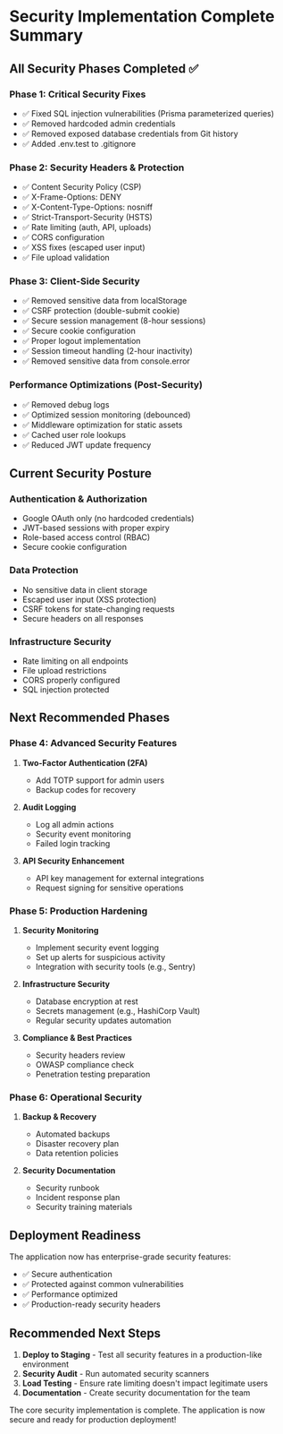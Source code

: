 # Security Implementation Complete Summary

## All Security Phases Completed ✅

### Phase 1: Critical Security Fixes
- ✅ Fixed SQL injection vulnerabilities (Prisma parameterized queries)
- ✅ Removed hardcoded admin credentials
- ✅ Removed exposed database credentials from Git history
- ✅ Added .env.test to .gitignore

### Phase 2: Security Headers & Protection
- ✅ Content Security Policy (CSP)
- ✅ X-Frame-Options: DENY
- ✅ X-Content-Type-Options: nosniff
- ✅ Strict-Transport-Security (HSTS)
- ✅ Rate limiting (auth, API, uploads)
- ✅ CORS configuration
- ✅ XSS fixes (escaped user input)
- ✅ File upload validation

### Phase 3: Client-Side Security
- ✅ Removed sensitive data from localStorage
- ✅ CSRF protection (double-submit cookie)
- ✅ Secure session management (8-hour sessions)
- ✅ Secure cookie configuration
- ✅ Proper logout implementation
- ✅ Session timeout handling (2-hour inactivity)
- ✅ Removed sensitive data from console.error

### Performance Optimizations (Post-Security)
- ✅ Removed debug logs
- ✅ Optimized session monitoring (debounced)
- ✅ Middleware optimization for static assets
- ✅ Cached user role lookups
- ✅ Reduced JWT update frequency

## Current Security Posture

### Authentication & Authorization
- Google OAuth only (no hardcoded credentials)
- JWT-based sessions with proper expiry
- Role-based access control (RBAC)
- Secure cookie configuration

### Data Protection
- No sensitive data in client storage
- Escaped user input (XSS protection)
- CSRF tokens for state-changing requests
- Secure headers on all responses

### Infrastructure Security
- Rate limiting on all endpoints
- File upload restrictions
- CORS properly configured
- SQL injection protected

## Next Recommended Phases

### Phase 4: Advanced Security Features
1. **Two-Factor Authentication (2FA)**
   - Add TOTP support for admin users
   - Backup codes for recovery

2. **Audit Logging**
   - Log all admin actions
   - Security event monitoring
   - Failed login tracking

3. **API Security Enhancement**
   - API key management for external integrations
   - Request signing for sensitive operations

### Phase 5: Production Hardening
1. **Security Monitoring**
   - Implement security event logging
   - Set up alerts for suspicious activity
   - Integration with security tools (e.g., Sentry)

2. **Infrastructure Security**
   - Database encryption at rest
   - Secrets management (e.g., HashiCorp Vault)
   - Regular security updates automation

3. **Compliance & Best Practices**
   - Security headers review
   - OWASP compliance check
   - Penetration testing preparation

### Phase 6: Operational Security
1. **Backup & Recovery**
   - Automated backups
   - Disaster recovery plan
   - Data retention policies

2. **Security Documentation**
   - Security runbook
   - Incident response plan
   - Security training materials

## Deployment Readiness

The application now has enterprise-grade security features:
- ✅ Secure authentication
- ✅ Protected against common vulnerabilities
- ✅ Performance optimized
- ✅ Production-ready security headers

## Recommended Next Steps

1. **Deploy to Staging** - Test all security features in a production-like environment
2. **Security Audit** - Run automated security scanners
3. **Load Testing** - Ensure rate limiting doesn't impact legitimate users
4. **Documentation** - Create security documentation for the team

The core security implementation is complete. The application is now secure and ready for production deployment!